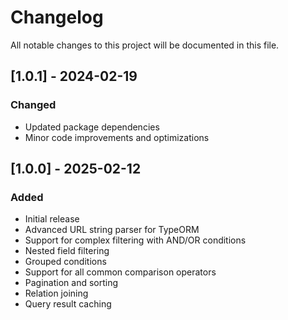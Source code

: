 # Changelog

All notable changes to this project will be documented in this file.

## [1.0.1] - 2024-02-19

### Changed
- Updated package dependencies
- Minor code improvements and optimizations

## [1.0.0] - 2025-02-12

### Added
- Initial release
- Advanced URL string parser for TypeORM
- Support for complex filtering with AND/OR conditions
- Nested field filtering
- Grouped conditions
- Support for all common comparison operators
- Pagination and sorting
- Relation joining
- Query result caching
